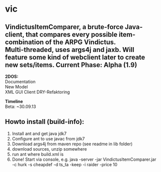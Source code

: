 vic
===

VindictusItemComparer, a brute-force Java-client, that compares every possible item-combination of the ARPG Vindictus.  
Multi-threaded, uses args4j and jaxb. Will feature some kind of webclient later to create new sets/items.
Current Phase: Alpha (1.9)
------
**2DOS:**   
Documentation   
New Model   
XML GUI Client
DRY-Refaktoring

**Timeline**  
Beta: ~30.09.13

Howto install (build-info):
---
1) Install ant and get java jdk7  
2) Configure ant to use javac from jdk7   
3) Download args4j from maven repo (see readme in lib folder)   
4) download sources, unzip somewhere  
5) run ant where build.xml is   
6) Done! Start via console, e.g. java -server -jar VindictusItemComparer.jar -c hurk -s cheapdef -d ts_ta -keep -i raider -price 10
